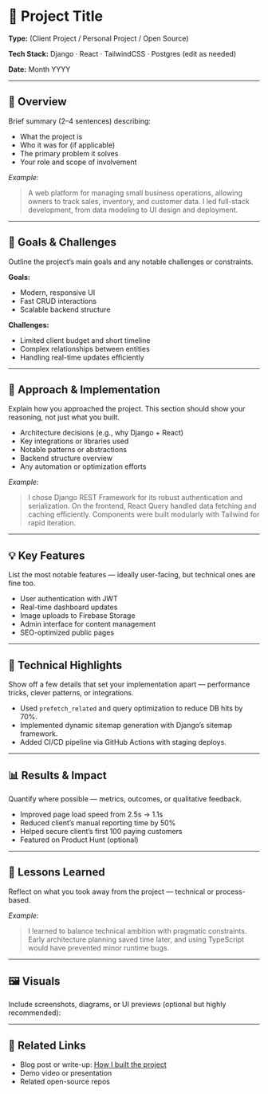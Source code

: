 # 🧩 Project Title

**Type:** (Client Project / Personal Project / Open Source)

**Tech Stack:** Django · React · TailwindCSS · Postgres (edit as needed)

**Date:** Month YYYY

---

## 📖 Overview

Brief summary (2–4 sentences) describing:

- What the project is
- Who it was for (if applicable)
- The primary problem it solves
- Your role and scope of involvement

_Example:_

> A web platform for managing small business operations, allowing owners to track sales, inventory, and customer data. I led full-stack development, from data modeling to UI design and deployment.

---

## 🎯 Goals & Challenges

Outline the project’s main goals and any notable challenges or constraints.

**Goals:**

- Modern, responsive UI
- Fast CRUD interactions
- Scalable backend structure

**Challenges:**

- Limited client budget and short timeline
- Complex relationships between entities
- Handling real-time updates efficiently

---

## 🧠 Approach & Implementation

Explain how you approached the project. This section should show your reasoning, not just what you built.

- Architecture decisions (e.g., why Django + React)
- Key integrations or libraries used
- Notable patterns or abstractions
- Backend structure overview
- Any automation or optimization efforts

_Example:_

> I chose Django REST Framework for its robust authentication and serialization. On the frontend, React Query handled data fetching and caching efficiently. Components were built modularly with Tailwind for rapid iteration.

---

## 💡 Key Features

List the most notable features — ideally user-facing, but technical ones are fine too.

- User authentication with JWT
- Real-time dashboard updates
- Image uploads to Firebase Storage
- Admin interface for content management
- SEO-optimized public pages

---

## 🧩 Technical Highlights

Show off a few details that set your implementation apart — performance tricks, clever patterns, or integrations.

- Used `prefetch_related` and query optimization to reduce DB hits by 70%.
- Implemented dynamic sitemap generation with Django’s sitemap framework.
- Added CI/CD pipeline via GitHub Actions with staging deploys.

---

## 📊 Results & Impact

Quantify where possible — metrics, outcomes, or qualitative feedback.

- Improved page load speed from 2.5s → 1.1s
- Reduced client’s manual reporting time by 50%
- Helped secure client’s first 100 paying customers
- Featured on Product Hunt (optional)

---

## 🧭 Lessons Learned

Reflect on what you took away from the project — technical or process-based.

_Example:_

> I learned to balance technical ambition with pragmatic constraints. Early architecture planning saved time later, and using TypeScript would have prevented minor runtime bugs.

---

## 🖼️ Visuals

Include screenshots, diagrams, or UI previews (optional but highly recommended):

---

## 🔗 Related Links

- Blog post or write-up: [How I built the project](https://example.com/blog/project)
- Demo video or presentation
- Related open-source repos
